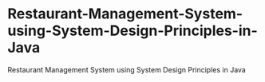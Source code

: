 # Restaurant-Management-System-using-System-Design-Principles-in-Java

Restaurant Management System using System Design Principles in Java
